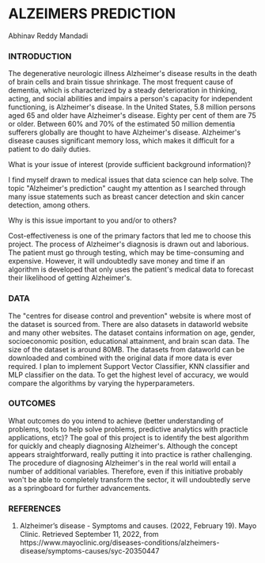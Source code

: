<h1>ALZEIMERS PREDICTION </h1>

Abhinav Reddy Mandadi
 

<h3>INTRODUCTION</h3>

The degenerative neurologic illness Alzheimer's disease results in the death of brain cells and brain tissue shrinkage. The most frequent cause of dementia, which is characterized by a steady deterioration in thinking, acting, and social abilities and impairs a person's capacity for independent functioning, is Alzheimer's disease. In the United States, 5.8 million persons aged 65 and older have Alzheimer's disease. Eighty per cent of them are 75 or older. Between 60% and 70% of the estimated 50 million dementia sufferers globally are thought to have Alzheimer's disease. Alzheimer's disease causes significant memory loss, which makes it difficult for a patient to do daily duties. 

What is your issue of interest (provide sufficient background information)? 

I find myself drawn to medical issues that data science can help solve. The topic "Alzheimer's prediction" caught my attention as I searched through many issue statements such as breast cancer detection and skin cancer detection, among others. 

Why is this issue important to you and/or to others? 

Cost-effectiveness is one of the primary factors that led me to choose this project. The process of Alzheimer's diagnosis is drawn out and laborious. The patient must go through testing, which may be time-consuming and expensive. However, it will undoubtedly save money and time if an algorithm is developed that only uses the patient's medical data to forecast their likelihood of getting Alzheimer's. 

<h3>DATA</h3>

The "centres for disease control and prevention" website is where most of the dataset is sourced from. There are also datasets in dataworld website and many other websites. The dataset contains information on age, gender, socioeconomic position, educational attainment, and brain scan data. The size of the dataset is around 80MB. 
The datasets from dataworld can be downloaded and combined with the original data if more data is ever required.
I plan to implement Support Vector Classifier, KNN classifier and MLP classifier on the data. To get the highest level of accuracy, we would compare the algorithms by varying the hyperparameters.

<h3>OUTCOMES</h3>

What outcomes do you intend to achieve (better understanding of problems, tools to help solve problems, predictive analytics with practicle applications, etc)?
The goal of this project is to identify the best algorithm for quickly and cheaply diagnosing Alzheimer's. Although the concept appears straightforward, really putting it into practice is rather challenging. The procedure of diagnosing Alzheimer's in the real world will entail a number of additional variables. Therefore, even if this initiative probably won't be able to completely transform the sector, it will undoubtedly serve as a springboard for further advancements.

<h3>REFERENCES</h3>
<ol>
<li>Alzheimer’s disease - Symptoms and causes. (2022, February 19). Mayo Clinic. Retrieved September 11, 2022, from https://www.mayoclinic.org/diseases-conditions/alzheimers-disease/symptoms-causes/syc-20350447</li>
</ol>

	 
